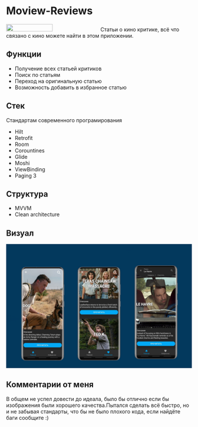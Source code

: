 # Moview-Reviews
<img src="https://github.com/Maandraj/MovieReview/blob/master/Images/icon_preview.svg" width=50% height=50%>
Статьи о кино критике, всё что связано с кино можете найти в этом приложении.


## Функции
- Получение всех статьей критиков
- Поиск по статьям
- Переход на оригинальную статью
- Возможность добавить в избранное статью

## Стек
Стандартам современного програмирования
- Hilt
- Retrofit
- Room
- Corountines
- Glide
- Moshi
- ViewBinding
- Paging 3

## Структура
- MVVM
- Clean architecture


## Визуал
![Preview](https://github.com/Maandraj/Movie-Review/blob/master/Images/preview.jpeg)

## Комментарии от меня
В общем не успел довести до идеала, было бы отлично если бы изображения были хорошего качества.Пытался сделать всё быстро, но и не забывая стандарты, что бы не было плохого кода, если найдёте баги сообщите :)
